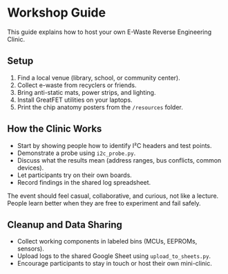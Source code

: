 # Workshop Guide

This guide explains how to host your own E-Waste Reverse Engineering Clinic.

## Setup

1. Find a local venue (library, school, or community center).  
2. Collect e-waste from recyclers or friends.  
3. Bring anti-static mats, power strips, and lighting.  
4. Install GreatFET utilities on your laptops.  
5. Print the chip anatomy posters from the `/resources` folder.

## How the Clinic Works

- Start by showing people how to identify I²C headers and test points.  
- Demonstrate a probe using `i2c_probe.py`.  
- Discuss what the results mean (address ranges, bus conflicts, common devices).  
- Let participants try on their own boards.  
- Record findings in the shared log spreadsheet.

The event should feel casual, collaborative, and curious, not like a lecture. People learn better when they are free to experiment and fail safely.

## Cleanup and Data Sharing

- Collect working components in labeled bins (MCUs, EEPROMs, sensors).  
- Upload logs to the shared Google Sheet using `upload_to_sheets.py`.  
- Encourage participants to stay in touch or host their own mini-clinic.
